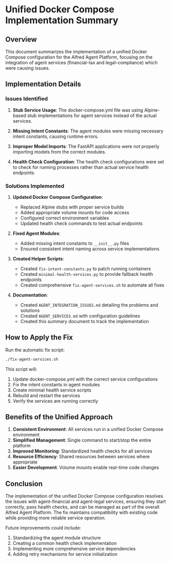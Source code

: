 # Unified Docker Compose Implementation Summary

## Overview

This document summarizes the implementation of a unified Docker Compose configuration for the Alfred Agent Platform, focusing on the integration of agent services (financial-tax and legal-compliance) which were causing issues.

## Implementation Details

### Issues Identified

1. **Stub Service Usage**: The docker-compose.yml file was using Alpine-based stub implementations for agent services instead of the actual services.

2. **Missing Intent Constants**: The agent modules were missing necessary intent constants, causing runtime errors.

3. **Improper Model Imports**: The FastAPI applications were not properly importing models from the correct modules.

4. **Health Check Configuration**: The health check configurations were set to check for running processes rather than actual service health endpoints.

### Solutions Implemented

1. **Updated Docker Compose Configuration**:
   - Replaced Alpine stubs with proper service builds
   - Added appropriate volume mounts for code access
   - Configured correct environment variables
   - Updated health check commands to test actual endpoints

2. **Fixed Agent Modules**:
   - Added missing intent constants to `__init__.py` files
   - Ensured consistent intent naming across service implementations

3. **Created Helper Scripts**:
   - Created `fix-intent-constants.py` to patch running containers
   - Created `minimal-health-services.py` to provide fallback health endpoints
   - Created comprehensive `fix-agent-services.sh` to automate all fixes

4. **Documentation**:
   - Created `AGENT_INTEGRATION_ISSUES.md` detailing the problems and solutions
   - Created `AGENT_SERVICES.md` with configuration guidelines
   - Created this summary document to track the implementation

## How to Apply the Fix

Run the automatic fix script:

```bash
./fix-agent-services.sh
```

This script will:
1. Update docker-compose.yml with the correct service configurations
2. Fix the intent constants in agent modules
3. Create minimal health service scripts
4. Rebuild and restart the services
5. Verify the services are running correctly

## Benefits of the Unified Approach

1. **Consistent Environment**: All services run in a unified Docker Compose environment
2. **Simplified Management**: Single command to start/stop the entire platform
3. **Improved Monitoring**: Standardized health checks for all services
4. **Resource Efficiency**: Shared resources between services where appropriate
5. **Easier Development**: Volume mounts enable real-time code changes

## Conclusion

The implementation of the unified Docker Compose configuration resolves the issues with agent-financial and agent-legal services, ensuring they start correctly, pass health checks, and can be managed as part of the overall Alfred Agent Platform. The fix maintains compatibility with existing code while providing more reliable service operation.

Future improvements could include:
1. Standardizing the agent module structure
2. Creating a common health check implementation
3. Implementing more comprehensive service dependencies
4. Adding retry mechanisms for service initialization